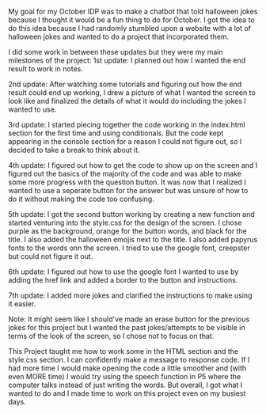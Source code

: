 My goal for my October IDP was to make a chatbot that told halloween jokes because I thought it would be a fun thing to do for October. I got the idea to do this idea because I had randomly stumbled upon a website with a lot of halloween jokes and wanted to do a project that incorporated them. 

I did some work in between these updates but they were my main milestones of the project:
1st update: I planned out how I wanted the end result to work in notes. 

2nd update: After watching some tutorials and figuring out how the end result could end up working, I drew a picture of what I wanted the screen to look like and finalized the details of what it would do including the jokes I wanted to use. 

3rd update: I started piecing together the code working in the index.html section for the first time and using conditionals. But the code kept appearing in the console section for a reason I could not figure out, so I decided to take a break to think about it. 

4th update: I figured out how to get the code to show up on the screen and I figured out the basics of the majority of the code and was able to make some more progress with the question button. It was now that I realized I wanted to use a seperate button for the answer but was unsure of how to do it without making the code too confusing. 

5th update: I got the second button working by creating a new function and started venturing into the style.css for the design of the screen. I chose purple as the background, orange for the button words, and black for the title. I also added the halloween emojis next to the title. I also added papyrus fonts to the words onn the screen. I tried to use the google font, creepster but could not figure it out. 

6th update: I figured out how to use the google font I wanted to use by adding the href link and added a border to the button and instructions. 

7th update: I added more jokes and clarified the instructions to make using it easier.

Note:
   It might seem like I should've made an erase button for the previous jokes for this project but I wanted the past jokes/attempts to be visible in terms of the look of the screen, so I chose not to focus on that. 

This Project taught me how to work some in the HTML section and the style.css section. I can confidently make a message to response code. If I had more time I would make opening the code a little smoother and (with even MORE time) I would try using the speech function in P5 where the computer talks instead of just writing the words. But overall, I got what I wanted to do and I made time to work on this project even on my busiest days. 
